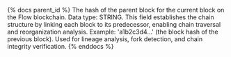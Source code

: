 {% docs parent_id %}
The hash of the parent block for the current block on the Flow blockchain. Data type: STRING. This field establishes the chain structure by linking each block to its predecessor, enabling chain traversal and reorganization analysis. Example: 'a1b2c3d4...' (the block hash of the previous block). Used for lineage analysis, fork detection, and chain integrity verification.
{% enddocs %}